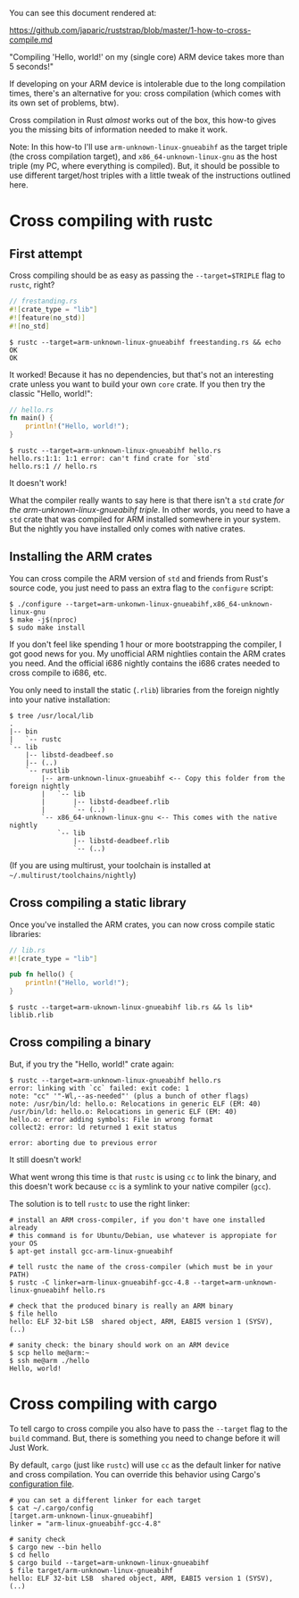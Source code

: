 You can see this document rendered at:

https://github.com/japaric/ruststrap/blob/master/1-how-to-cross-compile.md


"Compiling 'Hello, world!' on my (single core) ARM device takes more than 5
seconds!"

If developing on your ARM device is intolerable due to the long compilation
times, there's an alternative for you: cross compilation (which comes with its
own set of problems, btw).

Cross compilation in Rust *almost* works out of the box, this how-to gives you
the missing bits of information needed to make it work.

Note: In this how-to I'll use `arm-unknown-linux-gnueabihf` as the target
triple (the cross compilation target), and `x86_64-unknown-linux-gnu` as the
host triple (my PC, where everything is compiled). But, it should be possible
to use different target/host triples with a little tweak of the instructions
outlined here.

# Cross compiling with rustc

## First attempt

Cross compiling should be as easy as passing the `--target=$TRIPLE` flag to
`rustc`, right?

``` rust
// frestanding.rs
#![crate_type = "lib"]
#![feature(no_std)]
#![no_std]
```

```
$ rustc --target=arm-unknown-linux-gnueabihf freestanding.rs && echo OK
OK
```

It worked! Because it has no dependencies, but that's not an interesting crate
unless you want to build your own `core` crate. If you then try the classic
"Hello, world!":

``` rust
// hello.rs
fn main() {
    println!("Hello, world!");
}
```

```
$ rustc --target=arm-unknown-linux-gnueabihf hello.rs
hello.rs:1:1: 1:1 error: can't find crate for `std`
hello.rs:1 // hello.rs
```

It doesn't work!

What the compiler really wants to say here is that there isn't a `std` crate
*for the arm-unknown-linux-gnueabihf triple*. In other words, you need to have
a `std` crate that was compiled for ARM installed somewhere in your system. But
the nightly you have installed only comes with native crates.

## Installing the ARM crates

You can cross compile the ARM version of `std` and friends from Rust's source
code, you just need to pass an extra flag to the `configure` script:

```
$ ./configure --target=arm-unkonwn-linux-gnueabihf,x86_64-unknown-linux-gnu
$ make -j$(nproc)
$ sudo make install
```

If you don't feel like spending 1 hour or more bootstrapping the compiler, I
got good news for you. My unofficial ARM nightlies contain the ARM crates you
need. And the official i686 nightly contains the i686 crates needed to cross
compile to i686, etc.

You only need to install the static (`.rlib`) libraries from the foreign
nightly into your native installation:

```
$ tree /usr/local/lib
.
|-- bin
|   `-- rustc
`-- lib
    |-- libstd-deadbeef.so
    |-- (..)
    `-- rustlib
        |-- arm-unknown-linux-gnueabihf <-- Copy this folder from the foreign nightly
        |   `-- lib
        |       |-- libstd-deadbeef.rlib
        |       `-- (..)
        `-- x86_64-unknown-linux-gnu <-- This comes with the native nightly
            `-- lib
                |-- libstd-deadbeef.rlib
                `-- (..)
```

(If you are using multirust, your toolchain is installed at
`~/.multirust/toolchains/nightly`)

## Cross compiling a static library

Once you've installed the ARM crates, you can now cross compile static
libraries:

``` rust
// lib.rs
#![crate_type = "lib"]

pub fn hello() {
    println!("Hello, world!");
}
```

```
$ rustc --target=arm-uknown-linux-gnueabihf lib.rs && ls lib*
liblib.rlib
```

## Cross compiling a binary

But, if you try the "Hello, world!" crate again:

```
$ rustc --target=arm-unknown-linux-gnueabihf hello.rs
error: linking with `cc` failed: exit code: 1
note: "cc" '"-Wl,--as-needed"' (plus a bunch of other flags)
note: /usr/bin/ld: hello.o: Relocations in generic ELF (EM: 40)
/usr/bin/ld: hello.o: Relocations in generic ELF (EM: 40)
hello.o: error adding symbols: File in wrong format
collect2: error: ld returned 1 exit status

error: aborting due to previous error
```

It still doesn't work!

What went wrong this time is that `rustc` is using `cc` to link the binary,
and this doesn't work because `cc` is a symlink to your native compiler
(`gcc`).

The solution is to tell `rustc` to use the right linker:

```
# install an ARM cross-compiler, if you don't have one installed already
# this command is for Ubuntu/Debian, use whatever is appropiate for your OS
$ apt-get install gcc-arm-linux-gnueabihf

# tell rustc the name of the cross-compiler (which must be in your PATH)
$ rustc -C linker=arm-linux-gnueabihf-gcc-4.8 --target=arm-unknown-linux-gnueabihf hello.rs

# check that the produced binary is really an ARM binary
$ file hello
hello: ELF 32-bit LSB  shared object, ARM, EABI5 version 1 (SYSV), (..)

# sanity check: the binary should work on an ARM device
$ scp hello me@arm:~
$ ssh me@arm ./hello
Hello, world!
```

# Cross compiling with cargo

To tell cargo to cross compile you also have to pass the `--target` flag to the
`build` command. But, there is something you need to change before it will
Just Work.

By default, `cargo` (just like `rustc`) will use `cc` as the default linker for
native and cross compilation. You can override this behavior using Cargo's
[configuration file](http://doc.crates.io/config.html).

```
# you can set a different linker for each target
$ cat ~/.cargo/config
[target.arm-unknown-linux-gnueabihf]
linker = "arm-linux-gnueabihf-gcc-4.8"

# sanity check
$ cargo new --bin hello
$ cd hello
$ cargo build --target=arm-unknown-linux-gnueabihf
$ file target/arm-unknown-linux-gnueabihf
hello: ELF 32-bit LSB  shared object, ARM, EABI5 version 1 (SYSV), (..)
```
